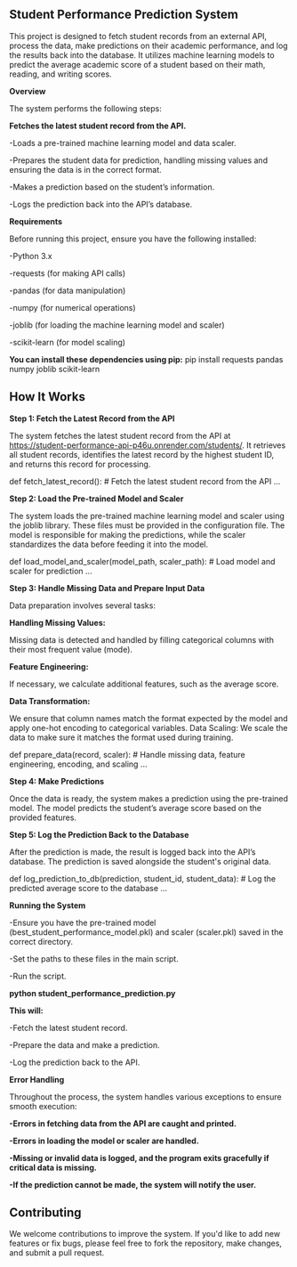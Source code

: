 ## Student Performance Prediction System


This project is designed to fetch student records from an external API, process the data, make predictions on their academic performance, and log the results back into the database. It utilizes machine learning models to predict the average academic score of a student based on their math, reading, and writing scores.

**Overview**

The system performs the following steps:

**Fetches the latest student record from the API.**

-Loads a pre-trained machine learning model and data scaler.

-Prepares the student data for prediction, handling missing values and ensuring the data is in the correct format.

-Makes a prediction based on the student’s information.

-Logs the prediction back into the API’s database.

**Requirements**

Before running this project, ensure you have the following installed:

-Python 3.x

-requests (for making API calls)

-pandas (for data manipulation)

-numpy (for numerical operations)

-joblib (for loading the machine learning model and scaler)

-scikit-learn (for model scaling)

**You can install these dependencies using pip:**
pip install requests pandas numpy joblib scikit-learn

## How It Works

**Step 1: Fetch the Latest Record from the API**

The system fetches the latest student record from the API at https://student-performance-api-p46u.onrender.com/students/. It retrieves all student records, identifies the latest record by the highest student ID, and returns this record for processing.

def fetch_latest_record():
    # Fetch the latest student record from the API
    ...
    
**Step 2: Load the Pre-trained Model and Scaler**

The system loads the pre-trained machine learning model and scaler using the joblib library. These files must be provided in the configuration file. The model is responsible for making the predictions, while the scaler standardizes the data before feeding it into the model.

def load_model_and_scaler(model_path, scaler_path):
    # Load model and scaler for prediction
    ...

**Step 3: Handle Missing Data and Prepare Input Data**

Data preparation involves several tasks:

**Handling Missing Values:**

Missing data is detected and handled by filling categorical columns with their most frequent value (mode).

**Feature Engineering:**

If necessary, we calculate additional features, such as the average score.

**Data Transformation:**

We ensure that column names match the format expected by the model and apply one-hot encoding to categorical variables.
Data Scaling: We scale the data to make sure it matches the format used during training.

def prepare_data(record, scaler):
    # Handle missing data, feature engineering, encoding, and scaling
    ...

**Step 4: Make Predictions**

Once the data is ready, the system makes a prediction using the pre-trained model. The model predicts the student’s average score based on the provided features.

**Step 5: Log the Prediction Back to the Database**

After the prediction is made, the result is logged back into the API’s database. The prediction is saved alongside the student's original data.

def log_prediction_to_db(prediction, student_id, student_data):
    # Log the predicted average score to the database
    ...

**Running the System**

-Ensure you have the pre-trained model (best_student_performance_model.pkl) and scaler (scaler.pkl) saved in the correct directory.

-Set the paths to these files in the main script.

-Run the script.

**python student_performance_prediction.py**

**This will:**

-Fetch the latest student record.

-Prepare the data and make a prediction.

-Log the prediction back to the API.

**Error Handling**

Throughout the process, the system handles various exceptions to ensure smooth execution:

**-Errors in fetching data from the API are caught and printed.**

**-Errors in loading the model or scaler are handled.**

**-Missing or invalid data is logged, and the program exits gracefully if critical data is missing.**

**-If the prediction cannot be made, the system will notify the user.**

## Contributing

We welcome contributions to improve the system. If you'd like to add new features or fix bugs, please feel free to fork the repository, make changes, and submit a pull request.
